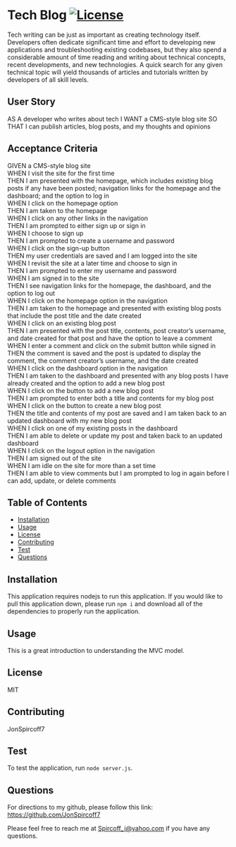 # Tech Blog [![License](https://img.shields.io/badge/License-MIT-blue.svg)](https://opensource.org/licenses/MIT)

Tech writing can be just as important as creating technology itself. Developers often dedicate significant time and effort to developing new applications and troubleshooting existing codebases, but they also spend a considerable amount of time reading and writing about technical concepts, recent developments, and new technologies. A quick search for any given technical topic will yield thousands of articles and tutorials written by developers of all skill levels.

## User Story

AS A developer who writes about tech
I WANT a CMS-style blog site
SO THAT I can publish articles, blog posts, and my thoughts and opinions

## Acceptance Criteria
GIVEN a CMS-style blog site<br>
WHEN I visit the site for the first time<br>
THEN I am presented with the homepage, which includes existing blog posts if any have been posted; navigation links for the homepage and the dashboard; and the option to log in<br>
WHEN I click on the homepage option<br>
THEN I am taken to the homepage<br>
WHEN I click on any other links in the navigation<br>
THEN I am prompted to either sign up or sign in<br>
WHEN I choose to sign up<br>
THEN I am prompted to create a username and password<br>
WHEN I click on the sign-up button<br>
THEN my user credentials are saved and I am logged into the site<br>
WHEN I revisit the site at a later time and choose to sign in<br>
THEN I am prompted to enter my username and password<br>
WHEN I am signed in to the site<br>
THEN I see navigation links for the homepage, the dashboard, and the option to log out<br>
WHEN I click on the homepage option in the navigation<br>
THEN I am taken to the homepage and presented with existing blog posts that include the post title and the date created<br>
WHEN I click on an existing blog post<br>
THEN I am presented with the post title, contents, post creator’s username, and date created for that post and have the option to leave a comment<br>
WHEN I enter a comment and click on the submit button while signed in<br>
THEN the comment is saved and the post is updated to display the comment, the comment creator’s username, and the date created<br>
WHEN I click on the dashboard option in the navigation<br>
THEN I am taken to the dashboard and presented with any blog posts I have already created and the option to add a new blog post<br>
WHEN I click on the button to add a new blog post<br>
THEN I am prompted to enter both a title and contents for my blog post<br>
WHEN I click on the button to create a new blog post<br>
THEN the title and contents of my post are saved and I am taken back to an updated dashboard with my new blog post<br>
WHEN I click on one of my existing posts in the dashboard<br>
THEN I am able to delete or update my post and taken back to an updated dashboard<br>
WHEN I click on the logout option in the navigation<br>
THEN I am signed out of the site<br>
WHEN I am idle on the site for more than a set time<br>
THEN I am able to view comments but I am prompted to log in again before I can add, update, or delete comments
<br>

## Table of Contents
- [Installation](#installation)
- [Usage](#usage)
- [License](#license)
- [Contributing](#contributing)
- [Test](#test)
- [Questions](#questions)

## Installation
This application requires nodejs to run this application. If you would like to pull this application down, please run `npm i` and download all of the dependencies to properly run the application.

## Usage
This is a great introduction to understanding the MVC model.

## License
MIT

## Contributing
JonSpircoff7

## Test
To test the application, run `node server.js`.

## Questions
For directions to my github, please follow this link: https://github.com/JonSpircoff7

Please feel free to reach me at Spircoff_j@yahoo.com if you have any questions.
